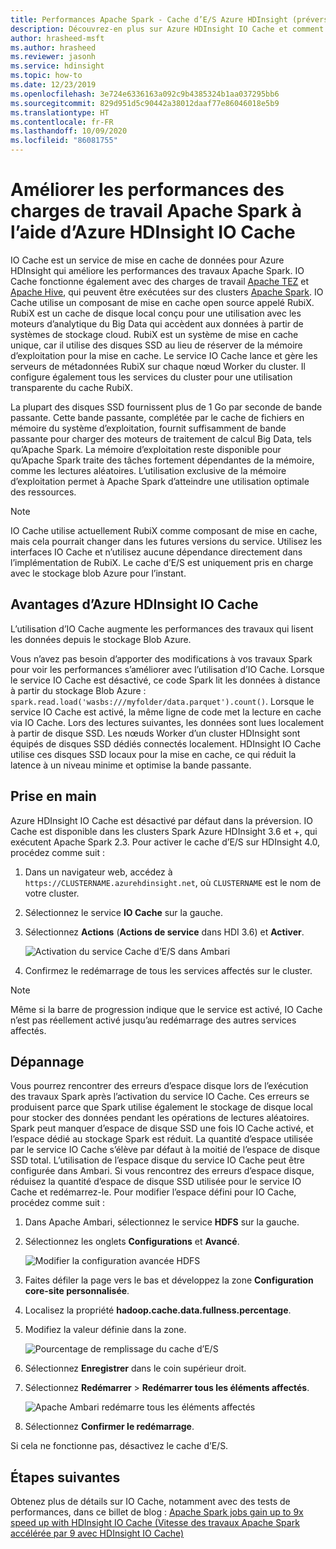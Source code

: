```yaml
---
title: Performances Apache Spark - Cache d’E/S Azure HDInsight (préversion)
description: Découvrez-en plus sur Azure HDInsight IO Cache et comment l’utiliser pour améliorer les performances d’Apache Spark.
author: hrasheed-msft
ms.author: hrasheed
ms.reviewer: jasonh
ms.service: hdinsight
ms.topic: how-to
ms.date: 12/23/2019
ms.openlocfilehash: 3e724e6336163a092c9b4385324b1aa037295bb6
ms.sourcegitcommit: 829d951d5c90442a38012daaf77e86046018e5b9
ms.translationtype: HT
ms.contentlocale: fr-FR
ms.lasthandoff: 10/09/2020
ms.locfileid: "86081755"
---
```

# <a name="improve-performance-of-apache-spark-workloads-using-azure-hdinsight-io-cache"></a>Améliorer les performances des charges de travail Apache Spark à l’aide d’Azure HDInsight IO Cache

IO Cache est un service de mise en cache de données pour Azure HDInsight qui améliore les performances des travaux Apache Spark. IO Cache fonctionne également avec des charges de travail [Apache TEZ](https://tez.apache.org/) et [Apache Hive](https://hive.apache.org/), qui peuvent être exécutées sur des clusters [Apache Spark](https://spark.apache.org/). IO Cache utilise un composant de mise en cache open source appelé RubiX. RubiX est un cache de disque local conçu pour une utilisation avec les moteurs d’analytique du Big Data qui accèdent aux données à partir de systèmes de stockage cloud. RubiX est un système de mise en cache unique, car il utilise des disques SSD au lieu de réserver de la mémoire d’exploitation pour la mise en cache. Le service IO Cache lance et gère les serveurs de métadonnées RubiX sur chaque nœud Worker du cluster. Il configure également tous les services du cluster pour une utilisation transparente du cache RubiX.

La plupart des disques SSD fournissent plus de 1 Go par seconde de bande passante. Cette bande passante, complétée par le cache de fichiers en mémoire du système d’exploitation, fournit suffisamment de bande passante pour charger des moteurs de traitement de calcul Big Data, tels qu’Apache Spark. La mémoire d’exploitation reste disponible pour qu’Apache Spark traite des tâches fortement dépendantes de la mémoire, comme les lectures aléatoires. L’utilisation exclusive de la mémoire d’exploitation permet à Apache Spark d’atteindre une utilisation optimale des ressources.  

> [!Note]  
> IO Cache utilise actuellement RubiX comme composant de mise en cache, mais cela pourrait changer dans les futures versions du service. Utilisez les interfaces IO Cache et n’utilisez aucune dépendance directement dans l’implémentation de RubiX.
>Le cache d’E/S est uniquement pris en charge avec le stockage blob Azure pour l’instant.

## <a name="benefits-of-azure-hdinsight-io-cache"></a>Avantages d’Azure HDInsight IO Cache

L’utilisation d’IO Cache augmente les performances des travaux qui lisent les données depuis le stockage Blob Azure.

Vous n’avez pas besoin d’apporter des modifications à vos travaux Spark pour voir les performances s’améliorer avec l’utilisation d’IO Cache. Lorsque le service IO Cache est désactivé, ce code Spark lit les données à distance à partir du stockage Blob Azure : `spark.read.load('wasbs:///myfolder/data.parquet').count()`. Lorsque le service IO Cache est activé, la même ligne de code met la lecture en cache via IO Cache. Lors des lectures suivantes, les données sont lues localement à partir de disque SSD. Les nœuds Worker d’un cluster HDInsight sont équipés de disques SSD dédiés connectés localement. HDInsight IO Cache utilise ces disques SSD locaux pour la mise en cache, ce qui réduit la latence à un niveau minime et optimise la bande passante.

## <a name="getting-started"></a>Prise en main

Azure HDInsight IO Cache est désactivé par défaut dans la préversion. IO Cache est disponible dans les clusters Spark Azure HDInsight 3.6 et +, qui exécutent Apache Spark 2.3.  Pour activer le cache d’E/S sur HDInsight 4.0, procédez comme suit :

1. Dans un navigateur web, accédez à `https://CLUSTERNAME.azurehdinsight.net`, où `CLUSTERNAME` est le nom de votre cluster.

1. Sélectionnez le service **IO Cache** sur la gauche.

1. Sélectionnez **Actions** (**Actions de service** dans HDI 3.6) et **Activer**.

    ![Activation du service Cache d’E/S dans Ambari](./media/apache-spark-improve-performance-iocache/ambariui-enable-iocache.png "Activation du service Cache d’E/S dans Ambari")

1. Confirmez le redémarrage de tous les services affectés sur le cluster.

> [!NOTE]  
> Même si la barre de progression indique que le service est activé, IO Cache n’est pas réellement activé jusqu’au redémarrage des autres services affectés.

## <a name="troubleshooting"></a>Dépannage
  
Vous pourrez rencontrer des erreurs d’espace disque lors de l’exécution des travaux Spark après l’activation du service IO Cache. Ces erreurs se produisent parce que Spark utilise également le stockage de disque local pour stocker des données pendant les opérations de lectures aléatoires. Spark peut manquer d’espace de disque SSD une fois IO Cache activé, et l’espace dédié au stockage Spark est réduit. La quantité d’espace utilisée par le service IO Cache s’élève par défaut à la moitié de l’espace de disque SSD total. L’utilisation de l’espace disque du service IO Cache peut être configurée dans Ambari. Si vous rencontrez des erreurs d’espace disque, réduisez la quantité d’espace de disque SSD utilisée pour le service IO Cache et redémarrez-le. Pour modifier l’espace défini pour IO Cache, procédez comme suit :

1. Dans Apache Ambari, sélectionnez le service **HDFS** sur la gauche.

1. Sélectionnez les onglets **Configurations** et **Avancé**.

    ![Modifier la configuration avancée HDFS](./media/apache-spark-improve-performance-iocache/ambariui-hdfs-service-configs-advanced.png "Modifier la configuration avancée HDFS")

1. Faites défiler la page vers le bas et développez la zone **Configuration core-site personnalisée**.

1. Localisez la propriété **hadoop.cache.data.fullness.percentage**.

1. Modifiez la valeur définie dans la zone.

    ![Pourcentage de remplissage du cache d’E/S](./media/apache-spark-improve-performance-iocache/ambariui-cache-data-fullness-percentage-property.png "Pourcentage de remplissage du cache d’E/S")

1. Sélectionnez **Enregistrer** dans le coin supérieur droit.

1. Sélectionnez **Redémarrer** > **Redémarrer tous les éléments affectés**.

    ![Apache Ambari redémarre tous les éléments affectés](./media/apache-spark-improve-performance-iocache/ambariui-restart-all-affected.png "Redémarrer tous les éléments affectés")

1. Sélectionnez **Confirmer le redémarrage**.

Si cela ne fonctionne pas, désactivez le cache d’E/S.

## <a name="next-steps"></a>Étapes suivantes

Obtenez plus de détails sur IO Cache, notamment avec des tests de performances, dans ce billet de blog : [Apache Spark jobs gain up to 9x speed up with HDInsight IO Cache (Vitesse des travaux Apache Spark accélérée par 9 avec HDInsight IO Cache)](https://azure.microsoft.com/blog/apache-spark-speedup-with-hdinsight-io-cache/)
